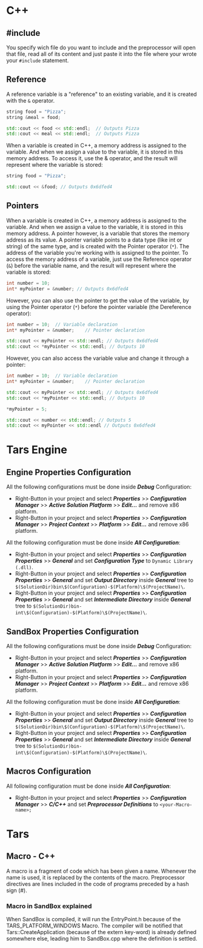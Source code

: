 # C++

## #include
You specify wich file do you want to include and the preprocessor will open that file, read all of its content and just paste it into the file where your wrote your `#include` statement.

## Reference
A reference variable is a "reference" to an existing variable, and it is created with the `&` operator.
```C++
string food = "Pizza";
string &meal = food;

std::cout << food << std::endl;  // Outputs Pizza
std::cout << meal << std::endl;  // Outputs Pizza
```
When a variable is created in C++, a memory address is assigned to the variable. And when we assign a value to the variable, it is stored in this memory address. To access it, use the & operator, and the result will represent where the variable is stored:
```C++
string food = "Pizza";

std::cout << &food; // Outputs 0x6dfed4
```

## Pointers
When a variable is created in C++, a memory address is assigned to the variable. And when we assign a value to the variable, it is stored in this memory address. A pointer however, is a variable that stores the memory address as its value. A pointer variable points to a data type (like int or string) of the same type, and is created with the Pointer operator (`*`). The address of the variable you're working with is assigned to the pointer. To access the memory address of a variable, just use the Reference operator (`&`) before the variable name, and the result will represent where the variable is stored:
```C++
int number = 10;
int* myPointer = &number; // Outputs 0x6dfed4
```

However, you can also use the pointer to get the value of the variable, by using the Pointer operator (`*`) before the pointer variable (the Dereference operator):
```C++
int number = 10;  // Variable declaration
int* myPointer = &number;    // Pointer declaration

std::cout << myPointer << std::endl; // Outputs 0x6dfed4
std::cout << *myPointer << std::endl; // Outputs 10
```

However, you can also access the variable value and change it through a pointer:
```C++
int number = 10;  // Variable declaration
int* myPointer = &number;    // Pointer declaration

std::cout << myPointer << std::endl; // Outputs 0x6dfed4
std::cout << *myPointer << std::endl; // Outputs 10

*myPointer = 5;

std::cout << number << std::endl; // Outputs 5
std::cout << myPointer << std::endl // Outputs 0x6dfed4
```

# Tars Engine

## Engine Properties Configuration
All the following configurations must be done inside ***Debug*** Configuration:
- Right-Button in your project and select ***Properties*** >> ***Configuration Manager*** >> ***Active Solution Platform*** >> ***Edit...*** and remove x86 platform.
- Right-Button in your project and select ***Properties*** >> ***Configuration Manager*** >> ***Project Context*** >> ***Platform*** >> ***Edit...*** and remove x86 platform.

All the following configuration must be done inside ***All Configuration***:
- Right-Button in your project and select ***Properties*** >> ***Configuration Properties*** >> ***General*** and set ***Configuration Type*** to `Dynamic Library (.dll)`.
- Right-Button in your project and select ***Properties*** >> ***Configuration Properties*** >> ***General*** and set ***Output Directory*** inside ***General*** tree to `$(SolutionDir)bin\$(Configuration)-$(Platform)\$(ProjectName)\`.
- Right-Button in your project and select ***Properties*** >> ***Configuration Properties*** >> ***General*** and set ***Intermediate Directory*** inside ***General*** tree to `$(SolutionDir)bin-int\$(Configuration)-$(Platform)\$(ProjectName)\`.

## SandBox Properties Configuration
All the following configurations must be done inside ***Debug*** Configuration:
- Right-Button in your project and select ***Properties*** >> ***Configuration Manager*** >> ***Active Solution Platform*** >> ***Edit...*** and remove x86 platform.
- Right-Button in your project and select ***Properties*** >> ***Configuration Manager*** >> ***Project Context*** >> ***Platform*** >> ***Edit...*** and remove x86 platform.

All the following configuration must be done inside ***All Configuration***:
- Right-Button in your project and select ***Properties*** >> ***Configuration Properties*** >> ***General*** and set ***Output Directory*** inside ***General*** tree to `$(SolutionDir)bin\$(Configuration)-$(Platform)\$(ProjectName)\`.
- Right-Button in your project and select ***Properties*** >> ***Configuration Properties*** >> ***General*** and set ***Intermediate Directory*** inside ***General*** tree to `$(SolutionDir)bin-int\$(Configuration)-$(Platform)\$(ProjectName)\`.

## Macros Configuration
All following configuration must be done inside ***All Configuration***:
- Right-Button in your project and select ***Properties*** >> ***Configuration Manager*** >> ***C/C++*** and set ***Preprocessor Definitions*** to `<your-Macro-name>;`

# Tars
## Macro - C++
A macro is a fragment of code which has been given a name. Whenever the name is used, it is replaced by the contents of the macro. Preprocessor directives are lines included in the code of programs preceded by a hash sign (#).
### Macro in SandBox explained
When SandBox is compiled, it will run the EntryPoint.h because of the TARS_PLATFORM_WINDOWS Macro. The compiler will be notified that Tars::CreateApplication (because of the extern key-word) is already defined somewhere else, leading him to SandBox.cpp where the definition is settled.